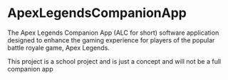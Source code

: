 # ApexLegendsCompanionApp

The Apex Legends Companion App (ALC for short)  software application designed to enhance the gaming experience for players of the popular battle royale game, Apex Legends.

This project is a school project and is just a concept and will not be a full companion app
